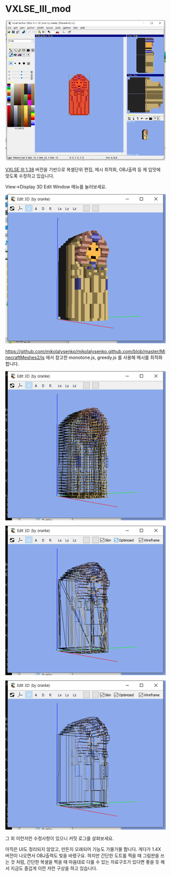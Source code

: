 # VXLSE_III_mod

![Fullshot](./Image/SShot_000.png)


[VXLSE III 1.38](https://www.ppmsite.com/?go=vxlseinfo) 버전을 기반으로 복셀단위 편집, 메시 최적화, OBJ출력 등 제 입맛에 맞도록 수정하고 있습니다.

View->Display 3D Edit Window 메뉴를 눌러보세요.

![Edit 3D](./Image/SShot_001.png)

https://github.com/mikolalysenko/mikolalysenko.github.com/blob/master/MinecraftMeshes2/js 에서 참고한 monotone.js, greedy.js 를 사용해 메시를 최적화 합니다.

![Edit 3D](./Image/SShot_002.png)

![Edit 3D](./Image/SShot_003.png)

![Edit 3D](./Image/SShot_004.png)


그 외 이런저런 수정사항이 있으니 커밋 로그를 살펴보세요.

아직은 UI도 정리되지 않았고, 만든지 오래되어 기능도 가물가물 합니다. 게다가 1.4X 버전이 나오면서 OBJ출력도 빛을 바랬구요. 하지만 간단한 도트를 찍을 때 그림판을 쓰는 것 처럼, 간단한 복셀을 찍을 때 마음대로 다룰 수 있는 자료구조가 있다면 좋을 듯 해서 지금도 즐겁게 이런 저런 구상을 하고 있습니다.
